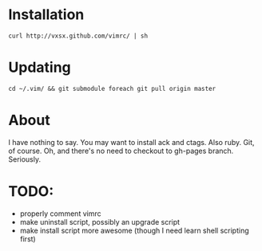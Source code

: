 Installation
============
```
curl http://vxsx.github.com/vimrc/ | sh
```

Updating
========
```
cd ~/.vim/ && git submodule foreach git pull origin master
```

About
=====
I have nothing to say.
You may want to install ack and ctags. Also ruby.
Git, of course.
Oh, and there's no need to checkout to gh-pages branch.
Seriously.

TODO:
=====
* properly comment vimrc
* make uninstall script, possibly an upgrade script
* make install script more awesome (though I need learn shell scripting
  first)
